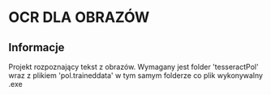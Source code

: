 # OCR DLA OBRAZÓW 
## Informacje
Projekt rozpoznający tekst z obrazów. Wymagany jest folder 'tesseractPol' wraz z plikiem 'pol.traineddata' w tym samym folderze co plik wykonywalny .exe
